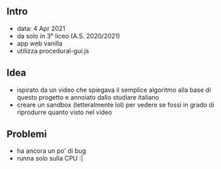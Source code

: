 ## Intro
- data: 4 Apr 2021
- da solo in 3° liceo (A.S. 2020/2021)
- app web vanilla
- utilizza procedural-gui.js

## Idea
- ispirato da un video che spiegava il semplice algoritmo alla base di questo progetto e annoiato dallo studiare italiano
- creare un sandbox (letteralmente lol) per vedere se fossi in grado di riprodurre quanto visto nel video

## Problemi
- ha ancora un po' di bug
- runna solo sulla CPU :|